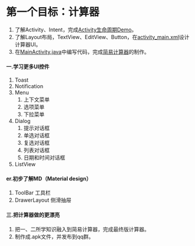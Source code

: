 # 第一个目标：计算器
1. 了解Activity、Intent，完成[Activity生命周期Demo](https://github.com/HBU/AndroidDemo/tree/master/chapter04/ActivityLifeDemo)。
2. 了解Layout布局，TextView、EditView、Button，在[activity_main.xml](https://github.com/HBU/AndroidDemo/blob/master/chapter05/CalculatorDemo/app/src/main/res/layout/activity_main.xml)设计计算器UI。
3. 在[MainActivity.java](https://github.com/HBU/AndroidDemo/blob/master/chapter05/CalculatorDemo/app/src/main/java/com/example/calculatordemo/MainActivity.java)中编写代码，完成[简易计算器](https://github.com/HBU/AndroidDemo/tree/master/chapter05/CalculatorDemo)的制作。
#### 一.学习更多UI控件
1. Toast
2. Notification
3. Menu
    1. 上下文菜单
    2. 选项菜单
    3. 下拉菜单
4. Dialog
    1. 提示对话框
    2. 单选对话框
    3. 复选对话框
    4. 列表对话框
    5. 日期和时间对话框
5. ListView
#### er.初步了解MD（Material design）
1. ToolBar 工具栏
2. DrawerLayout 侧滑抽屉
#### 三.把计算器做的更漂亮
1. 把一、二所学知识融入到简易计算器，完成最终版计算器。
2. 制作成.apk文件，并发布到qq群。
